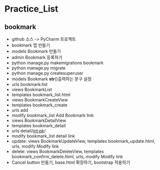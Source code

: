 # Practice_List
## bookmark
- github 소스 -> PyCharm 프로젝트
- bookmark 앱 만들기
- models Bookmark 만들기
- admin Bookmark 등록하기
- python manage.py makemigrations bookmark
- python manage.py migrate
- python manage.py createsuperuser
- models Bookmark __str__()출력하는 문구 설정
- urls bookmark:list
- views BookmarkList
- templates bookmark_list.html
- views BookmarkCreateView
- templates bookmark_create
- urls add
- modify bookmark_list Add Bookmark link
- views BookmarkDetailView
- templates bookmark_detail
- urls detail/<int:pk>/
- modify bookmark_list detail link
- update: views BookmarkUpdateView, templates bookmark_update.html, urls, modify Modify link
- delete: views BookmarkDeleteView, templates bookmark_confirm_delete.html, urls, modify Modify link
- Cancel button 만들기, base.html 확장하기, bootstrap 적용하기